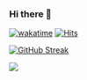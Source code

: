 ### Hi there 👋

<a href="https://wakatime.com/badge/github/bulletproof2k/Feeds"><img src="https://wakatime.com/badge/github/bulletproof2k/Feeds.svg" alt="wakatime"></a> [![Hits](https://hits.seeyoufarm.com/api/count/incr/badge.svg?url=https%3A%2F%2Fgithub.com%2Fgjbae1212%2Fhit-counter)](https://hits.seeyoufarm.com)

[![GitHub Streak](http://github-readme-streak-stats.herokuapp.com?user=bulletproof2k&date_format=M%20j%5B%2C%20Y%5D)](https://git.io/streak-stats)           

![](https://github-readme-stats.vercel.app/api/wakatime?username=bulletproof2k&api_domain=wakapi.dev&bg_color=2D3748&title_color=2F855A&icon_color=2F855A&text_color=ffffff&custom_title=Wakapi%20Week%20Stats&layout=compact)
 <!--
**bulletproof2k/bulletproof2k** is a ✨ _special_ ✨ repository because its `README.md` (this file) appears on your GitHub profile.

Here are some ideas to get you started:

- 🔭 I’m currently working on ...
- 🌱 I’m currently learning ...
- 👯 I’m looking to collaborate on ...
- 🤔 I’m looking for help with ...
- 💬 Ask me about ...
- 📫 How to reach me: ...
- 😄 Pronouns: ...
- ⚡ Fun fact: ...
-->
